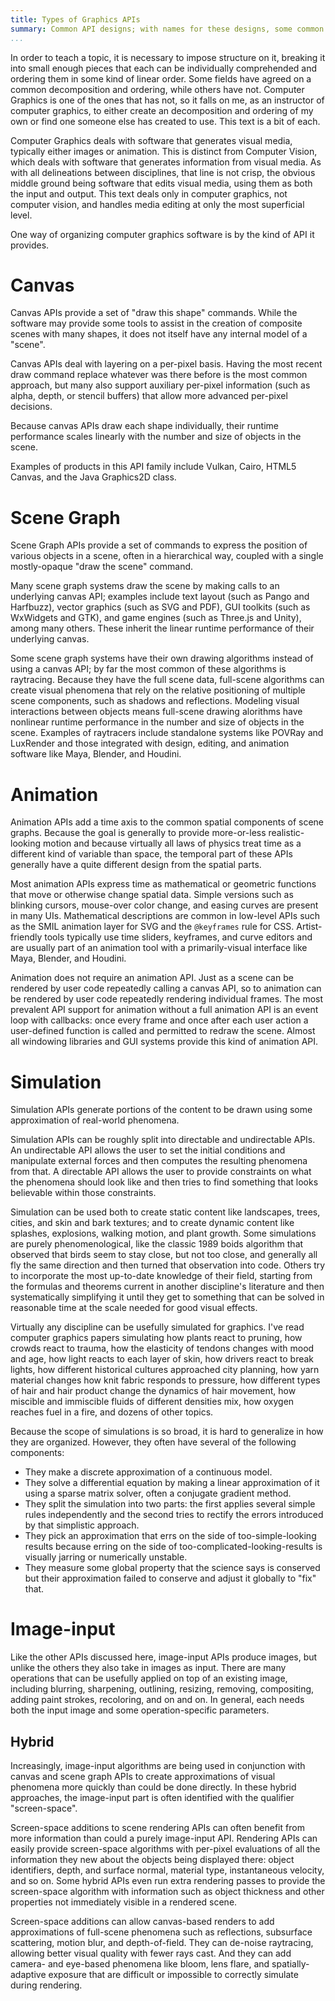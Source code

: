 ```yaml
---
title: Types of Graphics APIs
summary: Common API designs; with names for these designs, some common and some invented for the purpose of this text.
...
```


In order to teach a topic, it is necessary to impose structure on it, breaking it into small enough pieces that each can be individually comprehended and ordering them in some kind of linear order. Some fields have agreed on a common decomposition and ordering, while others have not. Computer Graphics is one of the ones that has not, so it falls on me, as an instructor of computer graphics, to either create an decomposition and ordering of my own or find one someone else has created to use. This text is a bit of each.

Computer Graphics deals with software that generates visual media, typically either images or animation.
This is distinct from Computer Vision, which deals with software that generates information from visual media.
As with all delineations between disciplines, that line is not crisp, the obvious middle ground being software that edits visual media, using them as both the input and output. This text deals only in computer graphics, not computer vision, and handles media editing at only the most superficial level.

One way of organizing computer graphics software is by the kind of API it provides.

# Canvas

Canvas APIs provide a set of "draw this shape" commands. While the software may provide some tools to assist in the creation of composite scenes with many shapes, it does not itself have any internal model of a "scene".

Canvas APIs deal with layering on a per-pixel basis.
Having the most recent draw command replace whatever was there before is the most common approach,
but many also support auxiliary per-pixel information (such as alpha, depth, or stencil buffers) that allow more advanced per-pixel decisions.

Because canvas APIs draw each shape individually, their runtime performance scales linearly with the number and size of objects in the scene.

Examples of products in this API family include Vulkan, Cairo, HTML5 Canvas, and the Java Graphics2D class.

# Scene Graph

Scene Graph APIs provide a set of commands to express the position of various objects in a scene, often in a hierarchical way, coupled with a single mostly-opaque "draw the scene" command.

Many scene graph systems draw the scene by making calls to an underlying canvas API;
examples include text layout (such as Pango and Harfbuzz),
vector graphics (such as SVG and PDF),
GUI toolkits (such as WxWidgets and GTK),
and game engines (such as Three.js and Unity),
among many others.
These inherit the linear runtime performance of their underlying canvas.
    
Some scene graph systems have their own drawing algorithms instead of using a canvas API;
by far the most common of these algorithms is raytracing.
Because they have the full scene data, full-scene algorithms can create visual phenomena that rely on the relative positioning of multiple scene components, such as shadows and reflections.
Modeling visual interactions between objects means full-scene drawing alorithms have nonlinear runtime performance in the number and size of objects in the scene.
Examples of raytracers include standalone systems like POVRay and LuxRender
and those integrated with design, editing, and animation software like Maya, Blender, and Houdini.


# Animation

Animation APIs add a time axis to the common spatial components of scene graphs. Because the goal is generally to provide more-or-less realistic-looking motion and because virtually all laws of physics treat time as a different kind of variable than space, the temporal part of these APIs generally have a quite different design from the spatial parts.

Most animation APIs express time as mathematical or geometric functions that move or otherwise change spatial data. Simple versions such as blinking cursors, mouse-over color change, and easing curves are present in many UIs. Mathematical descriptions are common in low-level APIs such as the SMIL animation layer for SVG and the `@keyframes` rule for CSS. Artist-friendly tools typically use time sliders, keyframes, and curve editors and are usually part of an animation tool with a primarily-visual interface like Maya, Blender, and Houdini.

Animation does not require an animation API.
Just as a scene can be rendered by user code repeatedly calling a canvas API, so to animation can be rendered by user code repeatedly rendering individual frames.
The most prevalent API support for animation without a full animation API
is an event loop with callbacks: once every frame and once after each user action a user-defined function is called and permitted to redraw the scene. Almost all windowing libraries and GUI systems provide this kind of animation API.


# Simulation

Simulation APIs generate portions of the content to be drawn using some approximation of real-world phenomena.

Simulation APIs can be roughly split into directable and undirectable APIs.
An undirectable API allows the user to set the initial conditions and manipulate external forces and then computes the resulting phenomena from that. A directable API allows the user to provide constraints on what the phenomena should look like and then tries to find something that looks believable within those constraints.

Simulation can be used both to create static content like landscapes, trees, cities, and skin and bark textures; and to create dynamic content like splashes, explosions, walking motion, and plant growth. Some simulations are purely phenomenological, like the classic 1989 boids algorithm that observed that birds seem to stay close, but not too close, and generally all fly the same direction and then turned that observation into code. Others try to incorporate the most up-to-date knowledge of their field, starting from the formulas and theorems current in another discipline's literature and then systematically simplifying it until they get to something that can be solved in reasonable time at the scale needed for good visual effects.

Virtually any discipline can be usefully simulated for graphics. I've read computer graphics papers simulating 
how plants react to pruning,
how crowds react to trauma,
how the elasticity of tendons changes with mood and age,
how light reacts to each layer of skin,
how drivers react to break lights,
how different historical cultures approached city planning,
how yarn material changes how knit fabric responds to pressure,
how different types of hair and hair product change the dynamics of hair movement,
how miscible and immiscible fluids of different densities mix,
how oxygen reaches fuel in a fire,
and dozens of other topics.

Because the scope of simulations is so broad, it is hard to generalize in how they are organized. However, they often have several of the following components:

- They make a discrete approximation of a continuous model.
- They solve a differential equation by making a linear approximation of it using a sparse matrix solver, often a conjugate gradient method.
- They split the simulation into two parts: the first applies several simple rules independently and the second tries to rectify the errors introduced by that simplistic approach.
- They pick an approximation that errs on the side of too-simple-looking results because erring on the side of too-complicated-looking-results is visually jarring or numerically unstable.
- They measure some global property that the science says is conserved but their approximation failed to conserve and adjust it globally to "fix" that.

# Image-input

Like the other APIs discussed here, image-input APIs produce images, but unlike the others they also take in images as input. There are many operations that can be usefully applied on top of an existing image, including blurring, sharpening, outlining, resizing, removing, compositing, adding paint strokes, recoloring, and on and on. In general, each needs both the input image and some operation-specific parameters.

## Hybrid

Increasingly, image-input algorithms are being used in conjunction with canvas and scene graph APIs to create approximations of visual phenomena more quickly than could be done directly.
In these hybrid approaches, the image-input part is often identified with the qualifier "screen-space".

Screen-space additions to scene rendering APIs can often benefit from more information than could a purely image-input API. Rendering APIs can easily provide screen-space algorithms with per-pixel evaluations of all the information they new about the objects being displayed there: object identifiers, depth, and surface normal, material type, instantaneous velocity, and so on. Some hybrid APIs even run extra rendering passes to provide the screen-space algorithm with information such as object thickness and other properties not immediately visible in a rendered scene.

Screen-space additions can allow canvas-based renders to add approximations of full-scene phenomena such as reflections, subsurface scattering, motion blur, and depth-of-field.
They can de-noise raytracing, allowing better visual quality with fewer rays cast.
And they can add camera- and eye-based phenomena like bloom, lens flare, and spatially-adaptive exposure that are difficult or impossible to correctly simulate during rendering.
